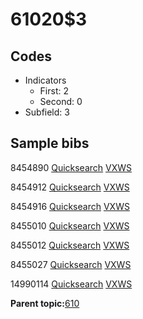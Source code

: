 # 61020$3

## Codes

-   Indicators
    -   First: 2
    -   Second: 0
-   Subfield: 3

## Sample bibs

8454890 [Quicksearch](https://search.library.yale.edu/catalog/8454890) [VXWS](http://prodorbis.library.yale.edu:7014/vxws/GetHoldingsService?bibId=8454890)

8454912 [Quicksearch](https://search.library.yale.edu/catalog/8454912) [VXWS](http://prodorbis.library.yale.edu:7014/vxws/GetHoldingsService?bibId=8454912)

8454916 [Quicksearch](https://search.library.yale.edu/catalog/8454916) [VXWS](http://prodorbis.library.yale.edu:7014/vxws/GetHoldingsService?bibId=8454916)

8455010 [Quicksearch](https://search.library.yale.edu/catalog/8455010) [VXWS](http://prodorbis.library.yale.edu:7014/vxws/GetHoldingsService?bibId=8455010)

8455012 [Quicksearch](https://search.library.yale.edu/catalog/8455012) [VXWS](http://prodorbis.library.yale.edu:7014/vxws/GetHoldingsService?bibId=8455012)

8455027 [Quicksearch](https://search.library.yale.edu/catalog/8455027) [VXWS](http://prodorbis.library.yale.edu:7014/vxws/GetHoldingsService?bibId=8455027)

14990114 [Quicksearch](https://search.library.yale.edu/catalog/14990114) [VXWS](http://prodorbis.library.yale.edu:7014/vxws/GetHoldingsService?bibId=14990114)

**Parent topic:**[610](../../tags/610/610.md)

